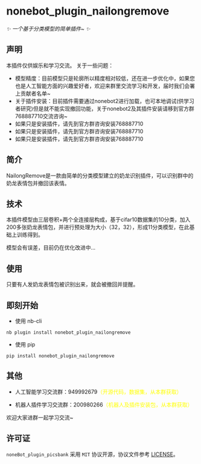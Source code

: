 # nonebot_plugin_nailongremove

<!-- prettier-ignore-start -->
<!-- markdownlint-disable-next-line MD036 -->
_✨ 一个基于分类模型的简单插件~ ✨_
<!-- prettier-ignore-end -->

## 声明
本插件仅供娱乐和学习交流。
关于一些问题：
- 模型精度：目前模型只是轮廓所以精度相对较低，还在进一步优化中，如果您也是人工智能方面的兴趣爱好者，欢迎来群里交流学习和开发，届时我们会署上贡献者名单~
- 关于插件安装：目前插件需要通过nonebot2进行加载，也可本地调试(供学习者研究)但是就不能实现撤回功能，关于nonebot2及其插件安装请移到官方群768887710交流咨询~
- 如果只是安装插件，请先到官方群咨询安装768887710
- 如果只是安装插件，请先到官方群咨询安装768887710
- 如果只是安装插件，请先到官方群咨询安装768887710
## 简介

NailongRemove是一款由简单的分类模型建立的奶龙识别插件，可以识别群中的奶龙表情包并撤回该表情。

## 技术
本插件模型由三层卷积+两个全连接层构成，基于cifar10数据集的10分类，加入200多张奶龙表情包，并进行预处理为大小（32，32），形成11分类模型，在此基础上训练得到。

模型会有误差，目前仍在优化改进中...

## 使用
只要有人发奶龙表情包被识别出来，就会被撤回并提醒。

## 即刻开始

- 使用 nb-cli

```
nb plugin install nonebot_plugin_nailongremove
```

- 使用 pip

```
pip install nonebot_plugin_nailongremove
```
## 其他
- 人工智能学习交流群：949992679<span style="color: yellow;">（开源代码，数据集，从本群获取）</span>


- 机器人插件学习交流群：200980266<span style="color: yellow;">（机器人及插件安装包，从本群获取）</span>


欢迎大家进群一起学习交流~
## 许可证

`noneBot_plugin_picsbank` 采用 `MIT` 协议开源，协议文件参考 [LICENSE](../plugins/nonebot_plugin_picsbank-master/LICENSE)。

